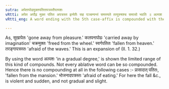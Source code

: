 ```yaml
---
sutra: अपेतापोढमुक्तपतितापत्रस्तैरल्पशः
vRtti: अपेत अपौढ़ मुक्त पतित अपत्रस्त इत्येतैः सह पञ्चम्यन्तं समस्यते तत्पुरुषश्च समासो भवति ॥ अल्पश इति समासस्याल्पविषयतामाचष्टे ॥
vRtti_eng: A word ending with the 5th case-affix is compounded with the words _apeta_ \"gone away,\" _apodha_ \"carried away,\" _mukta_ \"freed,\" _patita_ \"fallen,\" _apatrasta_, \"afraid of,\" when the event takes place in a gradual manner, and the compound is called _Tat-purusa_.

---
```

As, सुखापेतः 'gone away from pleasure.' कलपनापोढः 'carried away by imagination' चक्रमुक्तः 'freed from the wheel.' स्वर्गपतितः 'fallen from heaven.' तरङ्गापत्रस्तः 'afraid of the waves.' This is an expansion of (II. 1. 32.)

By using the word अल्पशः 'in a gradual degree,' is shown the limited range of this kind of compounds. Not every ablative word can be so compounded. Hence there is no compounding at all in the following cases :- प्रासादात् पतितः, 'fallen from the mansion.' भोजनादपत्रस्तः 'afraid of eating.' For here the fall &c., is violent and sudden, and not gradual and slight.